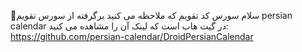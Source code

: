 👋سلام سورس کد تقویم که ملاحظه می کنید برگرفته از سورس تقویم persian calendar در گیت هاب است که لینک آن را مشاهده می کنید:
https://github.com/persian-calendar/DroidPersianCalendar

